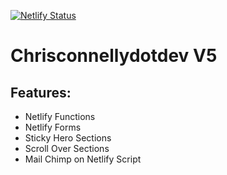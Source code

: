 [![Netlify Status](https://api.netlify.com/api/v1/badges/d75d4d25-a79a-49aa-9b48-8dc980a7257d/deploy-status)](https://app.netlify.com/sites/chrisconnellydotdev-version-5/deploys)

# Chrisconnellydotdev V5

## Features:

* Netlify Functions
* Netlify Forms 
* Sticky Hero Sections
* Scroll Over Sections
* Mail Chimp on Netlify Script